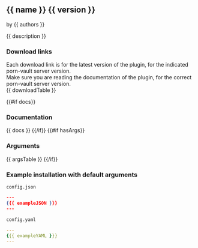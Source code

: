 ## {{ name }} {{ version }}

by {{ authors }}

{{ description }}

### Download links
Each download link is for the latest version of the plugin, for the indicated porn-vault server version.  
Make sure you are reading the documentation of the plugin, for the correct porn-vault server version.  
{{ downloadTable }}

{{#if docs}}

### Documentation

{{ docs }}
{{/if}}
{{#if hasArgs}}

### Arguments

{{ argsTable }}
{{/if}}

### Example installation with default arguments

`config.json`

```json
---
{{{ exampleJSON }}}
---
```

`config.yaml`

```yaml
---
{{{ exampleYAML }}}
---

```

